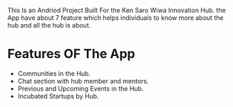 This Is an Andriod Project Built For the Ken Saro Wiwa Innovation Hub. 
the App have about 7 feature which helps individuals to know more about the hub and all the hub is about.
# Features OF The App 
* Communities in the Hub.
 * Chat section with hub member and mentors.
* Previous and Upcoming Events in the Hub. 
* Incubated Startups by Hub.
